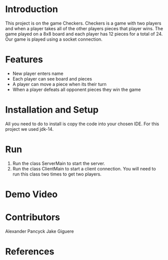 <h1> Introduction</h1>
This project is on the game Checkers. Checkers is a game with two players and when a player takes all of the other players pieces that player wins. The game played on a 8x8 board
and each player has 12 pieces for a total of 24. Our game is played using a socket connection.
<h1> Features</h1>
<ul>
 <li>New player enters name</li>
 <li>Each player can see board and pieces</li>
 <li>A player can move a piece when its their turn</li>
 <li>When a player defeats all opponent pieces they win the game</li>
</ul>
<h1> Installation and Setup</h1>
All you need to do to install is copy the code into your chosen IDE. For this project we used jdk-14.
<h1> Run</h1>
<ol>
<li>Run the class ServerMain to start the server.</li>
<li>Run the class ClientMain to start a client connection. You will need to run this class two times to get two players.</li>
</ol>
<h1> Demo Video</h1>

<h1> Contributors</h1>
Alexander Pancyck
Jake Giguere
<h1> References</h1>
